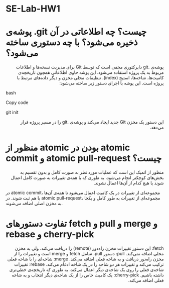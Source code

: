 # SE-Lab-HW1
# پوشه‌ی .git چیست؟ چه اطلاعاتی در آن ذخیره می‌شود؟ با چه دستوری ساخته می‌شود؟
<p dir='rtl' align='right'>
پوشه‌ی .git دایرکتوری مخفی است که توسط Git برای مدیریت نسخه‌ها و اطلاعات مربوط به یک پروژه استفاده می‌شود. این پوشه حاوی اطلاعاتی همچون تاریخچه‌ی کامیت‌ها، شاخه‌ها، استیج (index)، تنظیمات محلی مخزن و دیگر داده‌های مرتبط با پروژه است. این پوشه با اجرای دستور زیر ساخته می‌شود:
</p>
<p>bash</p>
<p>Copy code </p>
<p>git init </p>
<p dir='rtl' align='right'>
این دستور یک مخزن Git جدید ایجاد می‌کند و پوشه‌ی .git را در مسیر پروژه قرار می‌دهد.
  
</p>

# منظور از atomic بودن در atomic commit و atomic pull-request چیست؟
<p dir='rtl' align='right'>
منظور از اتمیک این است که عملیات مورد نظر به صورت کامل و بدون تقسیم به بخش‌های کوچکتر انجام می‌شود، به طوری که یا همه‌ی تغییرات به صورت کامل اعمال شوند یا هیچ کدام از آن‌ها اعمال نشوند.

در atomic commit، مجموعه‌ای از تغییرات در یک کامیت اعمال می‌شود تا همه‌ی آن‌ها با هم ثبت شوند.
در atomic pull-request، مجموعه‌ای از تغییرات به طور کامل و یکجا به مخزن اصلی اضافه می‌شوند.
</p>

# تفاوت دستورهای fetch و pull و merge و rebase و cherry-pick
<p dir='rtl' align='right'>
fetch: این دستور تغییرات مخزن راه‌دور (remote) را دریافت می‌کند، ولی به مخزن محلی اضافه نمی‌کند.
pull: دستور pull، شامل fetch و merge است و تغییرات را از مخزن راه‌دور دریافت و به شاخه فعلی اضافه می‌کند.
merge: شاخه‌ای را با شاخه فعلی ترکیب می‌کند و تغییرات هر دو شاخه را در یک شاخه ادغام می‌کند.
rebase: تغییرات شاخه‌ی فعلی را روی یک شاخه‌ی دیگر اعمال می‌کند، به طوری که تاریخچه‌ی خطی‌تری داشته باشیم.
cherry-pick: یک کامیت خاص را از یک شاخه‌ی دیگر انتخاب و به شاخه فعلی اضافه می‌کند.
</p>
